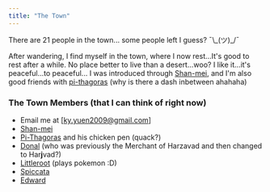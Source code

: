 ```yaml
---
title: "The Town"
---
```


There are 21 people in the town... some people left I guess? ¯\\\_(ツ)\_/¯

After wandering, I find myself in the town, where I now rest...It's good to rest after a while. No place better to live than a desert...woo?
I like it...it's peaceful...to peaceful...
I was introduced through [Shan-mei](https://shan-mei.github.io/shanmeis-notes/), and I'm also good friends with [pi-thagoras](https://pi-thagoras.github.io/the-chicken-pen) (why is there a dash inbetween ahahaha)

### The Town Members (that I can think of right now)
- Email me at [ky.yuen2009@gmail.com]
- [Shan-mei](https://shan-mei.github.io/shanmeis-notes/)
- [Pi-Thagoras](https://pi-thagoras.github.io/the-chicken-pen) and his chicken pen (quack?)
- [Donal](https://dvaraka.github.io/nalanda_university/) (who was previously the Merchant of Harzavad and then changed to Har**j**vad?)
- [Littleroot](https://littleroot.toomwn.xyz/) (plays pokemon :D)
- [Spiccata](https://spicata.99000000.xyz/)
- [Edward](https://ed.toomwn.xyz/)

